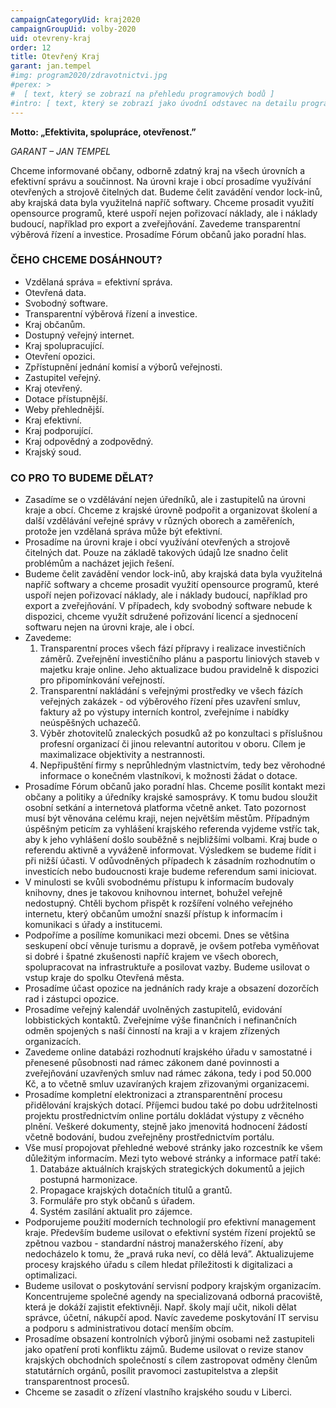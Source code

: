 ```yaml
---
campaignCategoryUid: kraj2020
campaignGroupUid: volby-2020
uid: otevreny-kraj
order: 12
title: Otevřený Kraj
garant: jan.tempel
#img: program2020/zdravotnictvi.jpg
#perex: >
#  [ text, který se zobrazí na přehledu programových bodů ]
#intro: [ text, který se zobrazí jako úvodní odstavec na detailu programového bodu ]
---
```


__Motto: „Efektivita, spolupráce, otevřenost.”__

_GARANT – JAN TEMPEL_

Chceme informované občany, odborně zdatný kraj na všech úrovních a efektivní správu a součinnost. Na úrovni kraje i obcí prosadíme využívání otevřených a strojově čitelných dat. 
Budeme čelit zavádění vendor lock-inů, aby krajská data byla využitelná napříč softwary. Chceme prosadit využití opensource programů, které uspoří nejen pořizovací náklady, ale i náklady budoucí, například pro export a zveřejňování. Zavedeme transparentní výběrová řízení a investice. Prosadíme Fórum občanů jako poradní hlas. 

### ČEHO CHCEME DOSÁHNOUT?

- Vzdělaná správa = efektivní správa.
- Otevřená data.
- Svobodný software.
- Transparentní výběrová řízení a investice.
- Kraj občanům.
- Dostupný veřejný internet.
- Kraj spolupracující.
- Otevření opozici.
- Zpřístupnění jednání komisí a výborů veřejnosti.
- Zastupitel veřejný.
- Kraj otevřený.
- Dotace přístupnější.
- Weby přehlednější.
- Kraj efektivní.
- Kraj podporující.
- Kraj odpovědný a zodpovědný.
- Krajský soud.

### CO PRO TO BUDEME DĚLAT? 

- Zasadíme se o vzdělávání nejen úředníků, ale i zastupitelů na úrovni kraje a obcí. Chceme z krajské úrovně podpořit a organizovat školení a další vzdělávání veřejné správy v různých oborech a zaměřeních, protože jen vzdělaná správa může být efektivní.
- Prosadíme na úrovni kraje i obcí využívání otevřených a strojově čitelných dat. Pouze na základě takových údajů lze snadno čelit problémům a nacházet jejich řešení.
- Budeme čelit zavádění vendor lock-inů, aby krajská data byla využitelná napříč softwary a chceme prosadit využití opensource programů, které uspoří nejen pořizovací náklady, ale i náklady budoucí, například pro export a zveřejňování. V případech, kdy svobodný software nebude k dispozici, chceme využít sdružené pořizování licencí a sjednocení softwaru nejen na úrovni kraje, ale i obcí.
- Zavedeme:
  1. Transparentní proces všech fází přípravy i realizace investičních záměrů. Zveřejnění investičního plánu a pasportu liniových staveb v majetku kraje online. Jeho aktualizace budou pravidelně k dispozici pro připomínkování veřejností. 
  2. Transparentní nakládání s veřejnými prostředky ve všech fázích veřejných zakázek - od výběrového řízení přes uzavření smluv, faktury až po výstupy interních kontrol, zveřejníme i nabídky neúspěšných uchazečů. 
  3. Výběr zhotovitelů znaleckých posudků až po konzultaci s příslušnou profesní organizací či jinou relevantní autoritou v oboru. Cílem je maximalizace objektivity a nestrannosti. 
  4. Nepřipuštění firmy s neprůhledným vlastnictvím, tedy bez věrohodné informace o konečném vlastníkovi, k možnosti žádat o dotace.
- Prosadíme Fórum občanů jako poradní hlas. Chceme posílit kontakt mezi občany a politiky a úředníky krajské samosprávy. K tomu budou sloužit osobní setkání a internetová platforma včetně anket. Tato pozornost musí být věnována celému kraji, nejen největším městům. Případným úspěšným peticím za vyhlášení krajského referenda vyjdeme vstříc tak, aby k jeho vyhlášení došlo souběžně s nejbližšími volbami. Kraj bude o referendu aktivně a vyváženě informovat. Výsledkem se budeme řídit i při nižší účasti. V odůvodněných případech k zásadním rozhodnutím o investicích nebo budoucnosti kraje budeme referendum sami iniciovat.
- V minulosti se kvůli svobodnému přístupu k informacím budovaly knihovny, dnes je takovou knihovnou internet, bohužel veřejně nedostupný. Chtěli bychom přispět k rozšíření volného veřejného internetu, který občanům umožní snazší přístup k informacím i komunikaci s úřady a institucemi.
- Podpoříme a posílíme komunikaci mezi obcemi. Dnes se většina seskupení obcí věnuje turismu a dopravě, je ovšem potřeba vyměňovat si dobré i špatné zkušenosti napříč krajem ve všech oborech, spolupracovat na infrastruktuře a posilovat vazby. Budeme usilovat o vstup kraje do spolku Otevřená města.
- Prosadíme účast opozice na jednáních rady kraje a obsazení dozorčích rad i zástupci opozice.
- Prosadíme veřejný kalendář uvolněných zastupitelů, evidování lobbistických kontaktů. Zveřejníme výše finančních i nefinančních odměn spojených s naší činností na kraji a v krajem zřízených organizacích.
- Zavedeme online databázi rozhodnutí krajského úřadu v samostatné i přenesené působnosti nad rámec zákonem dané povinnosti a zveřejňování uzavřených smluv nad rámec zákona, tedy i pod 50.000 Kč, a to včetně smluv uzavíraných krajem zřizovanými organizacemi.
- Prosadíme kompletní elektronizaci a ztransparentnění procesu přidělování krajských dotací. Příjemci budou také po dobu udržitelnosti projektu prostřednictvím online portálu dokládat výstupy z věcného plnění. Veškeré dokumenty, stejně jako jmenovitá hodnocení žádostí včetně bodování, budou zveřejněny prostřednictvím portálu.
- Vše musí propojovat přehledné webové stránky jako rozcestník ke všem důležitým informacím. Mezi tyto webové stránky a informace patří také: 
  1. Databáze aktuálních krajských strategických dokumentů a jejich postupná harmonizace.  
  2. Propagace krajských dotačních titulů a grantů. 
  3. Formuláře pro styk občanů s úřadem. 
  4. Systém zasílání aktualit pro zájemce.
- Podporujeme použití moderních technologií pro efektivní management kraje. Především budeme usilovat o efektivní systém řízení projektů se zpětnou vazbou - standardní nástroj manažerského řízení, aby nedocházelo k tomu, že „pravá ruka neví, co dělá levá”. Aktualizujeme procesy krajského úřadu s cílem hledat příležitosti k digitalizaci a optimalizaci.
- Budeme usilovat o poskytování servisní podpory krajským organizacím. Koncentrujeme společné agendy na specializovaná odborná pracoviště, která je dokáží zajistit efektivněji. Např. školy mají učit, nikoli dělat správce, účetní, nákupčí apod. Navíc zavedeme poskytování IT servisu a podporu s administrativou dotací menším obcím.
- Prosadíme obsazení kontrolních výborů jinými osobami než zastupiteli jako opatření proti konfliktu zájmů. Budeme usilovat o revize stanov krajských obchodních společností s cílem zastropovat odměny členům statutárních orgánů, posílit pravomoci zastupitelstva a zlepšit transparentnost procesů.
- Chceme se zasadit o zřízení vlastního krajského soudu v Liberci.